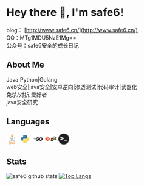 # Hey there 👋, I'm safe6!



blog： [http://www.safe6.cn/](http://www.safe6.cn/)    
QQ：MTg1MDU5NzE1Mg==   
公众号：safe6安全的成长日记

## About Me
Java|Python|Golang    
web安全|java安全|安卓逆向|渗透测试|代码审计|武器化    
免杀/对抗 爱好者   
java安全研究


## Languages
<code><img height="30" src="https://raw.githubusercontent.com/github/explore/80688e429a7d4ef2fca1e82350fe8e3517d3494d/topics/java/java.png"></code>
<code><img height="30" src="https://raw.githubusercontent.com/github/explore/80688e429a7d4ef2fca1e82350fe8e3517d3494d/topics/python/python.png"></code>
<code><img height="30" src="https://raw.githubusercontent.com/github/explore/80688e429a7d4ef2fca1e82350fe8e3517d3494d/topics/go/go.png"></code>
<code><img height="30" src="https://raw.githubusercontent.com/github/explore/80688e429a7d4ef2fca1e82350fe8e3517d3494d/topics/git/git.png"></code>
<code><img height="30" src="https://raw.githubusercontent.com/github/explore/80688e429a7d4ef2fca1e82350fe8e3517d3494d/topics/terminal/terminal.png"></code>

## Stats
![safe6 github stats](https://github-readme-stats.vercel.app/api?username=safe6Sec&show_icons=true&hide_border=false&theme=default&count_private=true&hide_title=false)
[![Top Langs](https://github-readme-stats.vercel.app/api/top-langs/?username=safe6Sec&hide=html&theme=default&layout=compact)](https://github.com/anuraghazra/github-readme-stats)

<!--
**safe6Sec/safe6Sec** is a ✨ _special_ ✨ repository because its `README.md` (this file) appears on your GitHub profile.

Here are some ideas to get you started:

- 🔭 I’m currently working on ...
- 🌱 I’m currently learning ...
- 👯 I’m looking to collaborate on ...
- 🤔 I’m looking for help with ...
- 💬 Ask me about ...
- 📫 How to reach me: ...
- 😄 Pronouns: ...
- ⚡ Fun fact: ...
-->
